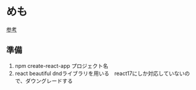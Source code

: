 # めも
[参考](https://www.youtube.com/watch?v=6onQ8jBxdnA&t=78s&ab_channel=%E3%83%97%E3%83%AD%E3%82%B0%E3%83%A9%E3%83%9F%E3%83%B3%E3%82%B0%E3%83%81%E3%83%A5%E3%83%BC%E3%83%88%E3%83%AA%E3%82%A2%E3%83%AB})

## 準備
1. npm create-react-app プロジェクト名
2. react beautiful dndライブラリを用いる　react17にしか対応していないので、ダウングレードする